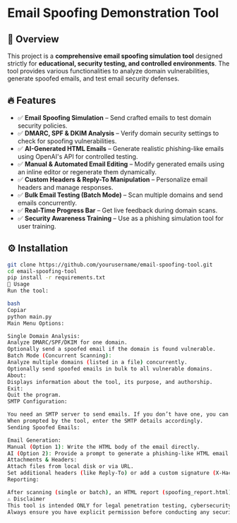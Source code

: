 # Email Spoofing Demonstration Tool  

## 🚀 Overview  
This project is a **comprehensive email spoofing simulation tool** designed strictly for **educational, security testing, and controlled environments**. The tool provides various functionalities to analyze domain vulnerabilities, generate spoofed emails, and test email security defenses.  

## 🔥 Features  
- ✅ **Email Spoofing Simulation** – Send crafted emails to test domain security policies.  
- ✅ **DMARC, SPF & DKIM Analysis** – Verify domain security settings to check for spoofing vulnerabilities.  
- ✅ **AI-Generated HTML Emails** – Generate realistic phishing-like emails using OpenAI's API for controlled testing.  
- ✅ **Manual & Automated Email Editing** – Modify generated emails using an inline editor or regenerate them dynamically.  
- ✅ **Custom Headers & Reply-To Manipulation** – Personalize email headers and manage responses.  
- ✅ **Bulk Email Testing (Batch Mode)** – Scan multiple domains and send emails concurrently.  
- ✅ **Real-Time Progress Bar** – Get live feedback during domain scans.  
- ✅ **Security Awareness Training** – Use as a phishing simulation tool for user training.  

## ⚙️ Installation  
```bash
git clone https://github.com/yourusername/email-spoofing-tool.git
cd email-spoofing-tool
pip install -r requirements.txt
🚀 Usage
Run the tool:

bash
Copiar
python main.py
Main Menu Options:

Single Domain Analysis:
Analyze DMARC/SPF/DKIM for one domain.
Optionally send a spoofed email if the domain is found vulnerable.
Batch Mode (Concurrent Scanning):
Analyze multiple domains (listed in a file) concurrently.
Optionally send spoofed emails in bulk to all vulnerable domains.
About:
Displays information about the tool, its purpose, and authorship.
Exit:
Quit the program.
SMTP Configuration:

You need an SMTP server to send emails. If you don’t have one, you can use a service like Brevo to obtain SMTP credentials (host, port, username, and password).
When prompted by the tool, enter the SMTP details accordingly.
Sending Spoofed Emails:

Email Generation:
Manual (Option 1): Write the HTML body of the email directly.
AI (Option 2): Provide a prompt to generate a phishing-like HTML email using OpenAI.
Attachments & Headers:
Attach files from local disk or via URL.
Set additional headers (like Reply-To) or add a custom signature (X-Hacked-By).
Reporting:

After scanning (single or batch), an HTML report (spoofing_report.html) is generated, summarizing domain vulnerabilities and their DMARC/SPF/DKIM status.
⚠️ Disclaimer
This tool is intended ONLY for legal penetration testing, cybersecurity research, and educational purposes in controlled environments. Unauthorized use is strictly prohibited.
Always ensure you have explicit permission before conducting any security tests.

